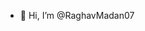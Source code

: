 - 👋 Hi, I’m @RaghavMadan07


<!---
RaghavMadan07/RaghavMadan07 is a ✨ special ✨ repository because its `README.md` (this file) appears on your GitHub profile.
You can click the Preview link to take a look at your changes.
--->
